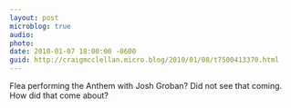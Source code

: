 ```yaml
---
layout: post
microblog: true
audio: 
photo: 
date: 2010-01-07 18:00:00 -0600
guid: http://craigmcclellan.micro.blog/2010/01/08/t7500413370.html
---
```

Flea performing the Anthem with Josh Groban? Did not see that coming. How did that come about?
